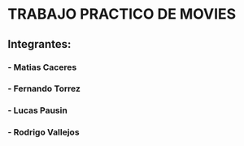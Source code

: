 # TRABAJO PRACTICO DE MOVIES

## Integrantes:

### - Matias Caceres

### - Fernando Torrez

### - Lucas Pausin

### - Rodrigo Vallejos
